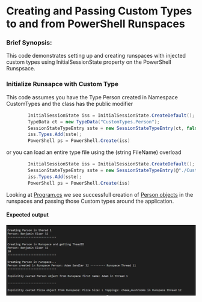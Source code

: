 # Creating and Passing Custom Types to and from PowerShell Runspaces

### Brief Synopsis:
This code demonstrates setting up and creating runspaces with injected custom types using InitialSessionState property on the PowerShell Runspsace.

### Initialize Runsapce with Custom Type
This code assumes you have the Type Person created in Namespace CustomTypes and the class has the public modifier 
```C#
        InitialSessionState iss = InitialSessionState.CreateDefault();
        TypeData ct = new TypeData("CustomTypes.Person");
        SessionStateTypeEntry sste = new SessionStateTypeEntry(ct, false);
        iss.Types.Add(sste);
        PowerShell ps = PowerShell.Create(iss)
```
or you can load an entire type file using the (string FileName) overload
```C#
        InitialSessionState iss = InitialSessionState.CreateDefault();
        SessionStateTypeEntry sste = new SessionStateTypeEntry(@"./CustomTypes.cs");
        iss.Types.Add(sste);
        PowerShell ps = PowerShell.Create(iss)
```

Looking at [Program.cs](./Program.cs) we see successfull creation of [Person objects](./People) in the runspaces and passing those Custom types around the application.

#### Expected output
![](./output.png)<br>